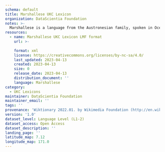 ```yaml
---
schema: default
title: Marshallese UKC Lexicon
organization: DataScientia Foundation
notes: >-
  Marshallese is a language from the Austronesian family, spoken in Oceania. The UKC Lexicon of Marshallese is represented as a lexico-semantic network. It consists of words, word senses, synsets, as well as sense-level and synset-level relationships.
resources:
  - name: Marshallese UKC Lexicon LMF format
    url: >-
      
    format: xml
    license: https://creativecommons.org/licenses/by-nc-sa/4.0/
    last_updated: 2023-04-13
    created: 2023-04-13
    size: 0
    release_date: 2023-04-13
    distribution_document: ''
    language: Marshallese
category:
  - UKC Lexicons
maintainer: DataScientia Foundation
maintainer_email: ''
tags: ''
provenance: 'Wiktionary 2022.01. by Wikimedia Foundation (http://en.wiktionary.org); CogNet 2.1 by Khuyagbaatar Batsuren, National University of Mongolia (http://cognet.ukc.disi.unitn.it); Princeton WordNet 2.1 by Princeton University (https://wordnet.princeton.edu)'
version: '1.0'
dataset_level: Language Level (L1-2)
dataset_access: Open Access
dataset_description: ''
landing_page: ''
latitude_map: 7.12
longitude_map: 171.0
---
```

